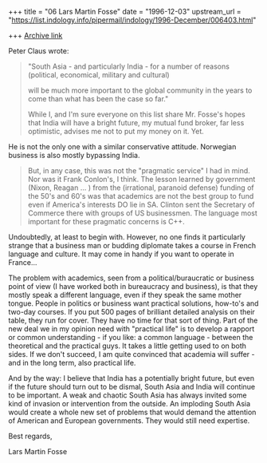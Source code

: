 +++
title = "06 Lars Martin Fosse"
date = "1996-12-03"
upstream_url = "https://list.indology.info/pipermail/indology/1996-December/006403.html"

+++
[Archive link](https://list.indology.info/pipermail/indology/1996-December/006403.html)

Peter Claus wrote:

>"South Asia - and particularly India - for a number of
>reasons (political, economical, military and cultural)
>
>will be much more important to the global community in
>the years to come than what has been the case so far." 
> 
>While I, and I'm sure everyone on this list share Mr.
>Fosse's hopes that India will have a bright future, my
>mutual fund broker, far less optimistic, advises me not
>to put my money on it.  Yet.

He is not the only one with a similar conservative attitude. Norwegian
business is also mostly bypassing India.

>But, in any case, this was not the "pragmatic service"
>I had in mind. Nor was it Frank Conlon's, I think.  The
>lesson learned by government (Nixon, Reagan ... ) from
>the (irrational, paranoid defense) funding of the 50's
>and 60's was that academics are not the best group to
>fund even if America's interests DO lie in SA.  Clinton
>sent the Secretary of Commerce there with groups of US
>businessmen.  The language most important for these
>pragmatic concerns is C++.

Undoubtedly, at least to begin with. However, no one finds it particularly
strange that a business man or budding diplomate takes a course in French
language and culture. It may come in handy if you want to operate in France...

The problem with academics, seen from a political/buraucratic or business
point of view (I have worked both in bureaucracy and business), is that they
mostly speak a different language, even if they speak the same mother
tongue. People in politics or business want practical solutions, how-to's
and two-day courses. If you put 500 pages of brilliant detailed analysis on
their table, they run for cover. They have no time for that sort of thing.
Part of the new deal we in my opinion need with "practical life" is to
develop a rapport or common understanding - if you like: a common language -
between the theoretical and the practical guys. It takes a little getting
used to on both sides. If we don't succeed, I am quite convinced that
academia will suffer - and in the long term, also practical life.

And by the way: I believe that India has a potentially bright future, but
even if the future should turn out to be dismal, South Asia and India will
continue to be important. A weak and chaotic South Asia has always invited
some kind of invasion or intervention from the outside. An imploding South
Asia would create a whole new set of problems that would demand the
attention of American and European governments. They would still need expertise.

Best regards,

Lars Martin Fosse






